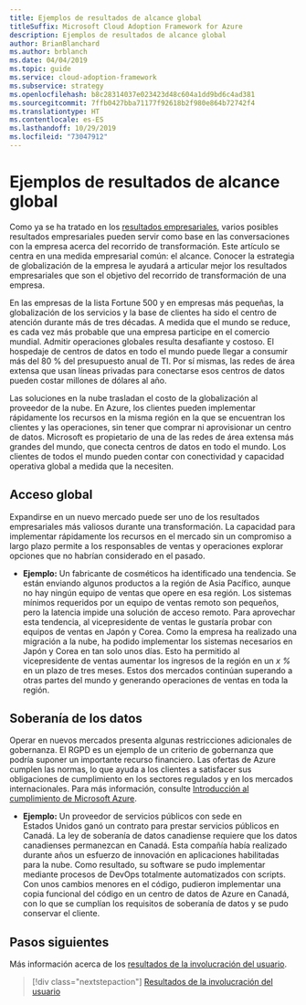 ```yaml
---
title: Ejemplos de resultados de alcance global
titleSuffix: Microsoft Cloud Adoption Framework for Azure
description: Ejemplos de resultados de alcance global
author: BrianBlanchard
ms.author: brblanch
ms.date: 04/04/2019
ms.topic: guide
ms.service: cloud-adoption-framework
ms.subservice: strategy
ms.openlocfilehash: b8c28314037e023423d48c604a1dd9bd6c4ad381
ms.sourcegitcommit: 7ffb0427bba71177f92618b2f980e864b72742f4
ms.translationtype: HT
ms.contentlocale: es-ES
ms.lasthandoff: 10/29/2019
ms.locfileid: "73047912"
---
```

# <a name="examples-of-global-reach-outcomes"></a>Ejemplos de resultados de alcance global

Como ya se ha tratado en los [resultados empresariales](./index.md), varios posibles resultados empresariales pueden servir como base en las conversaciones con la empresa acerca del recorrido de transformación. Este artículo se centra en una medida empresarial común: el alcance. Conocer la estrategia de globalización de la empresa le ayudará a articular mejor los resultados empresariales que son el objetivo del recorrido de transformación de una empresa.

En las empresas de la lista Fortune 500 y en empresas más pequeñas, la globalización de los servicios y la base de clientes ha sido el centro de atención durante más de tres décadas. A medida que el mundo se reduce, es cada vez más probable que una empresa participe en el comercio mundial. Admitir operaciones globales resulta desafiante y costoso. El hospedaje de centros de datos en todo el mundo puede llegar a consumir más del 80 % del presupuesto anual de TI. Por sí mismas, las redes de área extensa que usan líneas privadas para conectarse esos centros de datos pueden costar millones de dólares al año.

Las soluciones en la nube trasladan el costo de la globalización al proveedor de la nube. En Azure, los clientes pueden implementar rápidamente los recursos en la misma región en la que se encuentran los clientes y las operaciones, sin tener que comprar ni aprovisionar un centro de datos. Microsoft es propietario de una de las redes de área extensa más grandes del mundo, que conecta centros de datos en todo el mundo. Los clientes de todos el mundo pueden contar con conectividad y capacidad operativa global a medida que la necesiten.

## <a name="global-access"></a>Acceso global

Expandirse en un nuevo mercado puede ser uno de los resultados empresariales más valiosos durante una transformación. La capacidad para implementar rápidamente los recursos en el mercado sin un compromiso a largo plazo permite a los responsables de ventas y operaciones explorar opciones que no habrían considerado en el pasado.

- **Ejemplo:** Un fabricante de cosméticos ha identificado una tendencia. Se están enviando algunos productos a la región de Asia Pacífico, aunque no hay ningún equipo de ventas que opere en esa región. Los sistemas mínimos requeridos por un equipo de ventas remoto son pequeños, pero la latencia impide una solución de acceso remoto. Para aprovechar esta tendencia, al vicepresidente de ventas le gustaría probar con equipos de ventas en Japón y Corea. Como la empresa ha realizado una migración a la nube, ha podido implementar los sistemas necesarios en Japón y Corea en tan solo unos días. Esto ha permitido al vicepresidente de ventas aumentar los ingresos de la región en un _x %_ en un plazo de tres meses. Estos dos mercados continúan superando a otras partes del mundo y generando operaciones de ventas en toda la región.

## <a name="data-sovereignty"></a>Soberanía de los datos

Operar en nuevos mercados presenta algunas restricciones adicionales de gobernanza. El RGPD es un ejemplo de un criterio de gobernanza que podría suponer un importante recurso financiero. Las ofertas de Azure cumplen las normas, lo que ayuda a los clientes a satisfacer sus obligaciones de cumplimiento en los sectores regulados y en los mercados internacionales. Para más información, consulte [Introducción al cumplimiento de Microsoft Azure](https://aka.ms/AzureCompliance).

- **Ejemplo:** Un proveedor de servicios públicos con sede en Estados Unidos ganó un contrato para prestar servicios públicos en Canadá. La ley de soberanía de datos canadiense requiere que los datos canadienses permanezcan en Canadá. Esta compañía había realizado durante años un esfuerzo de innovación en aplicaciones habilitadas para la nube. Como resultado, su software se pudo implementar mediante procesos de DevOps totalmente automatizados con scripts. Con unos cambios menores en el código, pudieron implementar una copia funcional del código en un centro de datos de Azure en Canadá, con lo que se cumplían los requisitos de soberanía de datos y se pudo conservar el cliente.

## <a name="next-steps"></a>Pasos siguientes

Más información acerca de los [resultados de la involucración del usuario](./engagement-outcomes.md).

> [!div class="nextstepaction"]
> [Resultados de la involucración del usuario](./engagement-outcomes.md)

